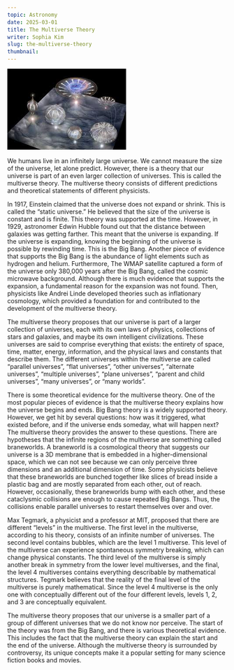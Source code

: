 ```yaml
---
topic: Astronomy
date: 2025-03-01
title: The Multiverse Theory
writer: Sophia Kim
slug: the-multiverse-theory
thumbnail: 
---
```

![](../images/articles/multiverse.jpeg)

We humans live in an infinitely large universe. We cannot measure the size of the universe, let alone predict. However, there is a theory that our universe is part of an even larger collection of universes. This is called the multiverse theory. The multiverse theory consists of different predictions and theoretical statements of different physicists. 

In 1917, Einstein claimed that the universe does not expand or shrink. This is called the “static universe.” He believed that the size of the universe is constant and is finite. This theory was supported at the time. However, in 1929, astronomer Edwin Hubble found out that the distance between galaxies was getting farther. This meant that the universe is expanding. If the universe is expanding, knowing the beginning of the universe is possible by rewinding time. This is the Big Bang. Another piece of evidence that supports the Big Bang is the abundance of light elements such as hydrogen and helium. Furthermore, The WMAP satellite captured a form of the universe only 380,000 years after the Big Bang, called the cosmic microwave background. Although there is much evidence that supports the expansion, a fundamental reason for the expansion was not found. Then, physicists like Andrei Linde developed theories such as inflationary cosmology, which provided a foundation for and contributed to the development of the multiverse theory.

The multiverse theory proposes that our universe is part of a larger collection of universes, each with its own laws of physics, collections of stars and galaxies, and maybe its own intelligent civilizations. These universes are said to comprise everything that exists: the entirety of space, time, matter, energy, information, and the physical laws and constants that describe them. The different universes within the multiverse are called “parallel universes”, “flat universes”, “other universes”, “alternate universes”, “multiple universes”, “plane universes”, “parent and child universes”, “many universes”, or “many worlds”. 

There is some theoretical evidence for the multiverse theory. One of the most popular pieces of evidence is that the multiverse theory explains how the universe begins and ends. Big Bang theory is a widely supported theory. However, we get hit by several questions: how was it triggered, what existed before, and if the universe ends someday, what will happen next? The multiverse theory provides the answer to these questions. There are hypotheses that the infinite regions of the multiverse are something called braneworlds. A braneworld is a cosmological theory that suggests our universe is a 3D membrane that is embedded in a higher-dimensional space, which we can not see because we can only perceive three dimensions and an additional dimension of time. Some physicists believe that these braneworlds are bunched together like slices of bread inside a plastic bag and are mostly separated from each other, out of reach. However, occasionally, these braneworlds bump with each other, and these cataclysmic collisions are enough to cause repeated Big Bangs. Thus, the collisions enable parallel universes to restart themselves over and over. 

Max Tegmark, a physicist and a professor at MIT, proposed that there are different “levels” in the multiverse. The first level in the multiverse, according to his theory, consists of an infinite number of universes. The second level contains bubbles, which are the level 1 multiverse. This level of the multiverse can experience spontaneous symmetry breaking, which can change physical constants. The third level of the multiverse is simply another break in symmetry from the lower level multiverses, and the final, the level 4 multiverses contains everything describable by mathematical structures. Tegmark believes that the reality of the final level of the multiverse is purely mathematical. Since the level 4 multiverse is the only one with conceptually different out of the four different levels, levels 1, 2, and 3 are conceptually equivalent.

The multiverse theory proposes that our universe is a smaller part of a group of different universes that we do not know nor perceive. The start of the theory was from the Big Bang, and there is various theoretical evidence. This includes the fact that the multiverse theory can explain the start and the end of the universe. Although the multiverse theory is surrounded by controversy, its unique concepts make it a popular setting for many science fiction books and movies.